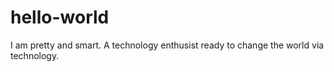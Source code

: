 # hello-world
I am pretty and smart. A technology enthusist ready to change the world via technology.
